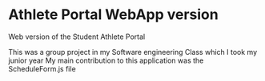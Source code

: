 # Athlete Portal WebApp version
Web version of the Student Athlete Portal

This was a group project in my Software engineering Class which I took my junior year
My main contribution to this application was the ScheduleForm.js file 

